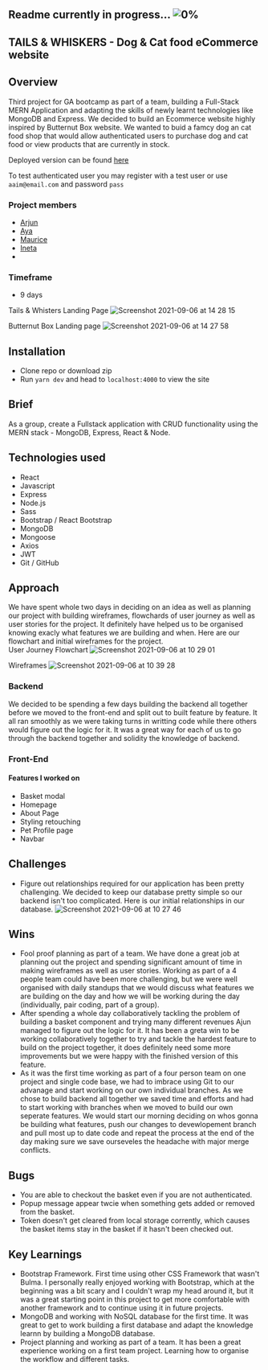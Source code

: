 ## Readme currently in progress... ![0%](https://progress-bar.dev/0)

## TAILS & WHISKERS - Dog & Cat food eCommerce website

## Overview
Third project for GA bootcamp as part of a team, building a Full-Stack MERN Application and adapting the skills of newly learnt technologies like MongoDB and Express. We decided to build an Ecommerce website highly inspired by Butternut Box website. We wanted to buid a famcy dog an cat food shop that would allow authenticated users to purchase dog and cat food or view products that are currently in stock.

Deployed version can be found [here](https://tailsandwhisters.herokuapp.com/)

To test authenticated user you may register with a test user or use ``aaim@email.com`` and password ``pass``

### Project members 
+ [Arjun](https://github.com/arjun-doel) 
+ [Aya](https://github.com/Ayamallahx)
+ [Maurice](https://github.com/gasamplepage1)
+ [Ineta](https://github.com/inetabliu)
+ 
### Timeframe
+ 9 days


Tails & Whisters Landing Page
![Screenshot 2021-09-06 at 14 28 15](https://user-images.githubusercontent.com/81913593/132224834-0f731c8d-dc18-4cd8-ae3c-7317c5d857aa.png)

Butternut Box Landing page
![Screenshot 2021-09-06 at 14 27 58](https://user-images.githubusercontent.com/81913593/132224856-8b36d8ac-619d-49ec-b4ad-d62dadb76f33.png)

## Installation 

+ Clone repo or download zip 
+ Run ``yarn dev`` and head to ``localhost:4000`` to view the site



## Brief
As a group, create a Fullstack application with CRUD functionality using the MERN stack - MongoDB, Express, React & Node.

## Technologies used
+ React
+ Javascript
+ Express
+ Node.js
+ Sass
+ Bootstrap / React Bootstrap
+ MongoDB
+ Mongoose
+ Axios
+ JWT
+ Git / GitHub

## Approach
We have spent whole two days in deciding on an idea as well as planning our project with building wireframes, flowchards of user journey as well as user stories for the project. It definitely have helped us to be organised knowing exacly what features we are building and when. Here are our flowchart and initial wireframes for the project. <br>
User Journey Flowchart
![Screenshot 2021-09-06 at 10 29 01](https://user-images.githubusercontent.com/81913593/132200412-913fe1a1-c760-4a6a-bede-002866ea4b52.png)

Wireframes
![Screenshot 2021-09-06 at 10 39 28](https://user-images.githubusercontent.com/81913593/132200620-223c95c8-bdc0-411e-addb-8b31360c4f4a.png)

### Backend
We decided to be spending a few days building the backend all together before we moved to the front-end and split out to built feature by feature. It all ran smoothly as we were taking turns in writting code while there others would figure out the logic for it. It was a great way for each of us to go through the backend together and solidity the knowledge of backend.

### Front-End
#### Features I worked on
+ Basket modal
+ Homepage 
+ About Page
+ Styling retouching 
+ Pet Profile page
+ Navbar 


## Challenges
+ Figure out relationships required for our application has been pretty challenging. We decided to keep our database pretty simple so our backend isn't too complicated. Here is our initial relationships in our database. 
![Screenshot 2021-09-06 at 10 27 46](https://user-images.githubusercontent.com/81913593/132202096-2861655e-d56d-4e9e-b2ae-a3e0e656d764.png)


## Wins
+ Fool proof planning as part of a team. We have done a great job at planning out the project and spending significant amount of time in making wireframes as well as user stories. Working as part of a 4 people team could have been more challenging, but we were well organised with daily standups that we would discuss what features we are building on the day and how we will be working during the day (individually, pair coding, part of a group).
+ After spending a whole day collaboratively tackling the problem of building a basket component and trying many different revenues Ajun managed to figure out the logic for it. It has been a greta win to be working collaboratively together to try and tackle the hardest feature to build on the project together, it does definitely need some more improvements but we were happy with the finished version of this feature.
+ As it was the first time working as part of a four person team on one project and single code base, we had to imbrace using Git to our advanage and start working on our own individual branches. As we chose to build backend all together we saved time and efforts and had to start working with branches when we moved to build our own seperate features. We would start our morning deciding on whos gonna be building what features, push our changes to devewlopement branch and pull most up to date code and repeat the process at the end of the day making sure we save ourseveles the headache with major merge conflicts. 


## Bugs
+ You are able to checkout the basket even if you are not authenticated.
+ Popup message appear twcie when something gets added or removed from the basket.
+ Token doesn't get cleared from local storage corrently, which causes the basket items stay in the basket if it hasn't been checked out.


## Key Learnings
+ Bootstrap Framework. First time using other CSS Framework that wasn't Bulma. I personally really enjoyed working with Bootstrap, which at the beginning was a bit scary and I couldn't wrap my head around it, but it was a great starting point in this project to get more comfortable with another framework and to continue using it in future projects.
+ MongoDB and working with NoSQL database for the first time. It was great to get to work building a first database and adapt the knowledge learnn by building a MongoDB database.
+ Project planning and working as part of a team. It has been a great experience working on a first team project. Learning how to organise the workflow and different tasks.


